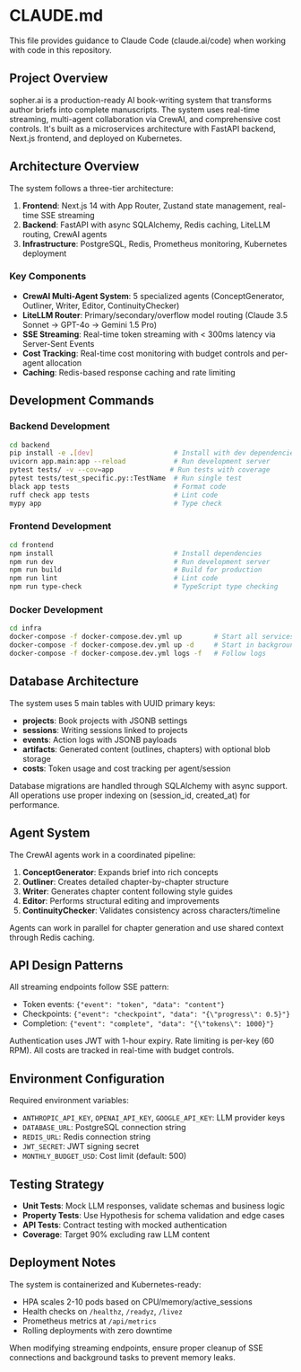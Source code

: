 # CLAUDE.md

This file provides guidance to Claude Code (claude.ai/code) when working with code in this repository.

## Project Overview

sopher.ai is a production-ready AI book-writing system that transforms author briefs into complete manuscripts. The system uses real-time streaming, multi-agent collaboration via CrewAI, and comprehensive cost controls. It's built as a microservices architecture with FastAPI backend, Next.js frontend, and deployed on Kubernetes.

## Architecture Overview

The system follows a three-tier architecture:

1. **Frontend**: Next.js 14 with App Router, Zustand state management, real-time SSE streaming
2. **Backend**: FastAPI with async SQLAlchemy, Redis caching, LiteLLM routing, CrewAI agents
3. **Infrastructure**: PostgreSQL, Redis, Prometheus monitoring, Kubernetes deployment

### Key Components

- **CrewAI Multi-Agent System**: 5 specialized agents (ConceptGenerator, Outliner, Writer, Editor, ContinuityChecker)
- **LiteLLM Router**: Primary/secondary/overflow model routing (Claude 3.5 Sonnet → GPT-4o → Gemini 1.5 Pro)
- **SSE Streaming**: Real-time token streaming with < 300ms latency via Server-Sent Events
- **Cost Tracking**: Real-time cost monitoring with budget controls and per-agent allocation
- **Caching**: Redis-based response caching and rate limiting

## Development Commands

### Backend Development

```bash
cd backend
pip install -e .[dev]                    # Install with dev dependencies
uvicorn app.main:app --reload            # Run development server
pytest tests/ -v --cov=app              # Run tests with coverage
pytest tests/test_specific.py::TestName  # Run single test
black app tests                          # Format code
ruff check app tests                     # Lint code  
mypy app                                 # Type check
```

### Frontend Development

```bash
cd frontend
npm install                              # Install dependencies
npm run dev                              # Run development server
npm run build                            # Build for production
npm run lint                             # Lint code
npm run type-check                       # TypeScript type checking
```

### Docker Development

```bash
cd infra
docker-compose -f docker-compose.dev.yml up        # Start all services
docker-compose -f docker-compose.dev.yml up -d     # Start in background
docker-compose -f docker-compose.dev.yml logs -f   # Follow logs
```

## Database Architecture

The system uses 5 main tables with UUID primary keys:

- **projects**: Book projects with JSONB settings
- **sessions**: Writing sessions linked to projects  
- **events**: Action logs with JSONB payloads
- **artifacts**: Generated content (outlines, chapters) with optional blob storage
- **costs**: Token usage and cost tracking per agent/session

Database migrations are handled through SQLAlchemy with async support. All operations use proper indexing on (session_id, created_at) for performance.

## Agent System

The CrewAI agents work in a coordinated pipeline:

1. **ConceptGenerator**: Expands brief into rich concepts
2. **Outliner**: Creates detailed chapter-by-chapter structure  
3. **Writer**: Generates chapter content following style guides
4. **Editor**: Performs structural editing and improvements
5. **ContinuityChecker**: Validates consistency across characters/timeline

Agents can work in parallel for chapter generation and use shared context through Redis caching.

## API Design Patterns

All streaming endpoints follow SSE pattern:
- Token events: `{"event": "token", "data": "content"}`
- Checkpoints: `{"event": "checkpoint", "data": "{\"progress\": 0.5}"}`
- Completion: `{"event": "complete", "data": "{\"tokens\": 1000}"}`

Authentication uses JWT with 1-hour expiry. Rate limiting is per-key (60 RPM). All costs are tracked in real-time with budget controls.

## Environment Configuration

Required environment variables:
- `ANTHROPIC_API_KEY`, `OPENAI_API_KEY`, `GOOGLE_API_KEY`: LLM provider keys
- `DATABASE_URL`: PostgreSQL connection string  
- `REDIS_URL`: Redis connection string
- `JWT_SECRET`: JWT signing secret
- `MONTHLY_BUDGET_USD`: Cost limit (default: 500)

## Testing Strategy

- **Unit Tests**: Mock LLM responses, validate schemas and business logic
- **Property Tests**: Use Hypothesis for schema validation and edge cases
- **API Tests**: Contract testing with mocked authentication
- **Coverage**: Target 90% excluding raw LLM content

## Deployment Notes

The system is containerized and Kubernetes-ready:
- HPA scales 2-10 pods based on CPU/memory/active_sessions
- Health checks on `/healthz`, `/readyz`, `/livez`
- Prometheus metrics at `/api/metrics`
- Rolling deployments with zero downtime

When modifying streaming endpoints, ensure proper cleanup of SSE connections and background tasks to prevent memory leaks.